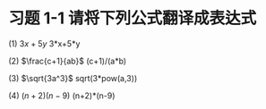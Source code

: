 # 习题 1-1 请将下列公式翻译成表达式

(1) $3x+5y$
3\*x+5\*y

(2) $\frac{c+1}{ab}$
(c+1)/(a\*b)

(3) $\sqrt{3a^3}$
sqrt(3\*pow(a,3))

(4) $(n+2)(n-9)$
(n+2)*(n-9)
